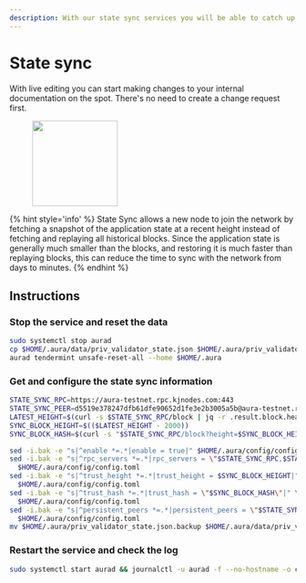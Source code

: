 ```yaml
---
description: With our state sync services you will be able to catch up latest chain block in matter of minutes
---
```


# State sync

With live editing you can start making changes to your internal documentation on the spot. There's no need to create a change request first.

<figure><img src="https://raw.githubusercontent.com/kj89/testnet_manuals/main/pingpub/logos/aura.png" width="150" alt=""><figcaption></figcaption></figure>

{% hint style='info' %}
State Sync allows a new node to join the network by fetching a snapshot of the application state 
at a recent height instead of fetching and replaying all historical blocks. Since the 
application state is generally much smaller than the blocks, and restoring it is much 
faster than replaying blocks, this can reduce the time to sync with the network from days to minutes.
{% endhint %}

## Instructions

### Stop the service and reset the data

```bash
sudo systemctl stop aurad
cp $HOME/.aura/data/priv_validator_state.json $HOME/.aura/priv_validator_state.json.backup
aurad tendermint unsafe-reset-all --home $HOME/.aura
```

### Get and configure the state sync information

```bash
STATE_SYNC_RPC=https://aura-testnet.rpc.kjnodes.com:443
STATE_SYNC_PEER=d5519e378247dfb61dfe90652d1fe3e2b3005a5b@aura-testnet.rpc.kjnodes.com:17656
LATEST_HEIGHT=$(curl -s $STATE_SYNC_RPC/block | jq -r .result.block.header.height)
SYNC_BLOCK_HEIGHT=$(($LATEST_HEIGHT - 2000))
SYNC_BLOCK_HASH=$(curl -s "$STATE_SYNC_RPC/block?height=$SYNC_BLOCK_HEIGHT" | jq -r .result.block_id.hash)

sed -i.bak -e "s|^enable *=.*|enable = true|" $HOME/.aura/config/config.toml
sed -i.bak -e "s|^rpc_servers *=.*|rpc_servers = \"$STATE_SYNC_RPC,$STATE_SYNC_RPC\"|" \
  $HOME/.aura/config/config.toml
sed -i.bak -e "s|^trust_height *=.*|trust_height = $SYNC_BLOCK_HEIGHT|" \
  $HOME/.aura/config/config.toml
sed -i.bak -e "s|^trust_hash *=.*|trust_hash = \"$SYNC_BLOCK_HASH\"|" \
  $HOME/.aura/config/config.toml
sed -i.bak -e "s|^persistent_peers *=.*|persistent_peers = \"$STATE_SYNC_PEER\"|" \
  $HOME/.aura/config/config.toml
mv $HOME/.aura/priv_validator_state.json.backup $HOME/.aura/data/priv_validator_state.json
```

### Restart the service and check the log

```bash
sudo systemctl start aurad && journalctl -u aurad -f --no-hostname -o cat
```
